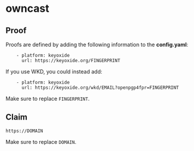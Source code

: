 # owncast

## Proof

Proofs are defined by adding the following information to the **config.yaml**:

```
    - platform: keyoxide
      url: https://keyoxide.org/FINGERPRINT
```

If you use WKD, you could instead add:

```
    - platform: keyoxide
      url: https://keyoxide.org/wkd/EMAIL?openpgp4fpr=FINGERPRINT
```

Make sure to replace `FINGERPRINT`.

## Claim

```
https://DOMAIN
```

Make sure to replace `DOMAIN`.
